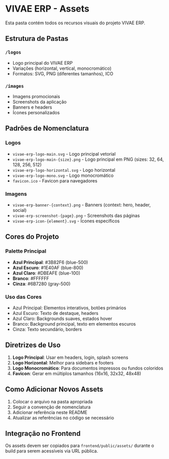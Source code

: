 # VIVAE ERP - Assets

Esta pasta contém todos os recursos visuais do projeto VIVAE ERP.

## Estrutura de Pastas

### `/logos`
- Logo principal do VIVAE ERP
- Variações (horizontal, vertical, monocromático)
- Formatos: SVG, PNG (diferentes tamanhos), ICO

### `/images`
- Imagens promocionais
- Screenshots da aplicação
- Banners e headers
- Ícones personalizados

## Padrões de Nomenclatura

### Logos
- `vivae-erp-logo-main.svg` - Logo principal vetorial
- `vivae-erp-logo-main-{size}.png` - Logo principal em PNG (sizes: 32, 64, 128, 256, 512)
- `vivae-erp-logo-horizontal.svg` - Logo horizontal
- `vivae-erp-logo-mono.svg` - Logo monocromático
- `favicon.ico` - Favicon para navegadores

### Imagens
- `vivae-erp-banner-{context}.png` - Banners (context: hero, header, social)
- `vivae-erp-screenshot-{page}.png` - Screenshots das páginas
- `vivae-erp-icon-{element}.svg` - Ícones específicos

## Cores do Projeto

### Palette Principal
- **Azul Principal**: #3B82F6 (blue-500)
- **Azul Escuro**: #1E40AF (blue-800)
- **Azul Claro**: #DBEAFE (blue-100)
- **Branco**: #FFFFFF
- **Cinza**: #6B7280 (gray-500)

### Uso das Cores
- Azul Principal: Elementos interativos, botões primários
- Azul Escuro: Texto de destaque, headers
- Azul Claro: Backgrounds suaves, estados hover
- Branco: Background principal, texto em elementos escuros
- Cinza: Texto secundário, borders

## Diretrizes de Uso

1. **Logo Principal**: Usar em headers, login, splash screens
2. **Logo Horizontal**: Melhor para sidebars e footers
3. **Logo Monocromático**: Para documentos impressos ou fundos coloridos
4. **Favicon**: Gerar em múltiplos tamanhos (16x16, 32x32, 48x48)

## Como Adicionar Novos Assets

1. Colocar o arquivo na pasta apropriada
2. Seguir a convenção de nomenclatura
3. Adicionar referência neste README
4. Atualizar as referências no código se necessário

## Integração no Frontend

Os assets devem ser copiados para `frontend/public/assets/` durante o build para serem acessíveis via URL pública.